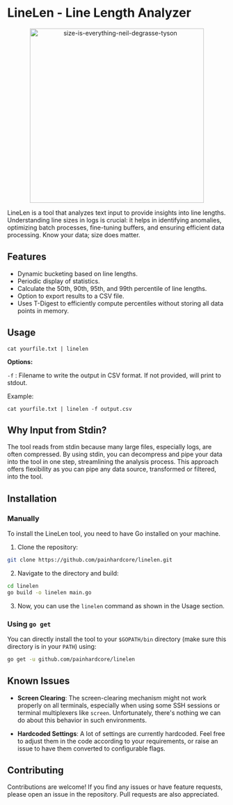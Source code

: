 # LineLen - Line Length Analyzer

<p align="center">
 <img src="https://github.com/painhardcore/linelen/assets/4718161/98e38e4b-732c-467e-b98f-95ddb5010784" alt="size-is-everything-neil-degrasse-tyson" width="400"/>
</p>

LineLen is a tool that analyzes text input to provide insights into line lengths. Understanding line sizes in logs is crucial: it helps in identifying anomalies, optimizing batch processes, fine-tuning buffers, and ensuring efficient data processing. Know your data; size does matter.

## Features

- Dynamic bucketing based on line lengths.
- Periodic display of statistics.
- Calculate the 50th, 90th, 95th, and 99th percentile of line lengths.
- Option to export results to a CSV file.
- Uses T-Digest to efficiently compute percentiles without storing all data points in memory.

## Usage

```
cat yourfile.txt | linelen
```
**Options:**

`-f` : Filename to write the output in CSV format. If not provided, will print to stdout.

Example:
```
cat yourfile.txt | linelen -f output.csv
```

## Why Input from Stdin?

The tool reads from stdin because many large files, especially logs, are often compressed. By using stdin, you can decompress and pipe your data into the tool in one step, streamlining the analysis process. This approach offers flexibility as you can pipe any data source, transformed or filtered, into the tool.

## Installation

### Manually

To install the LineLen tool, you need to have Go installed on your machine.

1. Clone the repository:
```bash
git clone https://github.com/painhardcore/linelen.git
```

2. Navigate to the directory and build:
```bash
cd linelen
go build -o linelen main.go
```

3. Now, you can use the `linelen` command as shown in the Usage section.

### Using `go get`

You can directly install the tool to your `$GOPATH/bin` directory (make sure this directory is in your `PATH`) using:

```bash
go get -u github.com/painhardcore/linelen
```

## Known Issues

- **Screen Clearing**: The screen-clearing mechanism might not work properly on all terminals, especially when using some SSH sessions or terminal multiplexers like `screen`. Unfortunately, there's nothing we can do about this behavior in such environments.
  
- **Hardcoded Settings**: A lot of settings are currently hardcoded. Feel free to adjust them in the code according to your requirements, or raise an issue to have them converted to configurable flags.

## Contributing

Contributions are welcome! If you find any issues or have feature requests, please open an issue in the repository. Pull requests are also appreciated.
